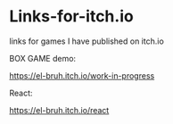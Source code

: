 # Links-for-itch.io


links for games I have published on itch.io

BOX GAME demo:


https://el-bruh.itch.io/work-in-progress

React:


https://el-bruh.itch.io/react
